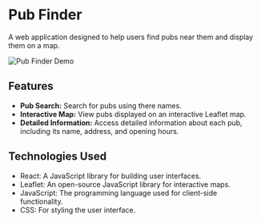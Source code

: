# Pub Finder

A web application designed to help users find pubs near them and display them on a map.

![Pub Finder Demo](demo/demo.gif)

## Features

- **Pub Search:** Search for pubs using there names.
- **Interactive Map:** View pubs displayed on an interactive Leaflet map.
- **Detailed Information:** Access detailed information about each pub, including its name, address, and opening hours.

## Technologies Used

- React: A JavaScript library for building user interfaces.
- Leaflet: An open-source JavaScript library for interactive maps.
- JavaScript: The programming language used for client-side functionality.
- CSS: For styling the user interface.
